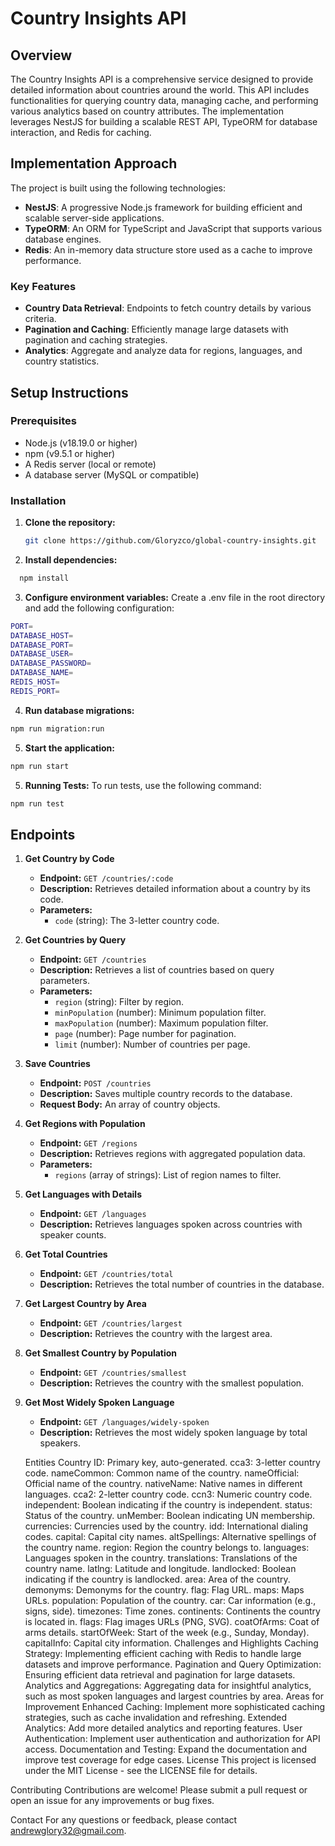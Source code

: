 # Country Insights API

## Overview

The Country Insights API is a comprehensive service designed to provide detailed information about countries around the world. This API includes functionalities for querying country data, managing cache, and performing various analytics based on country attributes. The implementation leverages NestJS for building a scalable REST API, TypeORM for database interaction, and Redis for caching.

## Implementation Approach

The project is built using the following technologies:

- **NestJS**: A progressive Node.js framework for building efficient and scalable server-side applications.
- **TypeORM**: An ORM for TypeScript and JavaScript that supports various database engines.
- **Redis**: An in-memory data structure store used as a cache to improve performance.

### Key Features

- **Country Data Retrieval**: Endpoints to fetch country details by various criteria.
- **Pagination and Caching**: Efficiently manage large datasets with pagination and caching strategies.
- **Analytics**: Aggregate and analyze data for regions, languages, and country statistics.

## Setup Instructions

### Prerequisites

- Node.js (v18.19.0 or higher)
- npm (v9.5.1 or higher)
- A Redis server (local or remote)
- A database server (MySQL or compatible)

### Installation

1. **Clone the repository:**

   ```bash
   git clone https://github.com/Gloryzco/global-country-insights.git
   ```

2. **Install dependencies:**
```bash
  npm install
```

3. **Configure environment variables:**
Create a .env file in the root directory and add the following configuration:
```bash
PORT=
DATABASE_HOST=
DATABASE_PORT=
DATABASE_USER=
DATABASE_PASSWORD=
DATABASE_NAME=
REDIS_HOST=
REDIS_PORT=
```

4. **Run database migrations:**
```bash
npm run migration:run
```

5. **Start the application:**
```bash
npm run start
```

5. **Running Tests:**
To run tests, use the following command:
```bash
npm run test
```
## Endpoints

1. **Get Country by Code**
   - **Endpoint:** `GET /countries/:code`
   - **Description:** Retrieves detailed information about a country by its code.
   - **Parameters:**
     - `code` (string): The 3-letter country code.

2. **Get Countries by Query**
   - **Endpoint:** `GET /countries`
   - **Description:** Retrieves a list of countries based on query parameters.
   - **Parameters:**
     - `region` (string): Filter by region.
     - `minPopulation` (number): Minimum population filter.
     - `maxPopulation` (number): Maximum population filter.
     - `page` (number): Page number for pagination.
     - `limit` (number): Number of countries per page.

3. **Save Countries**
   - **Endpoint:** `POST /countries`
   - **Description:** Saves multiple country records to the database.
   - **Request Body:** An array of country objects.

4. **Get Regions with Population**
   - **Endpoint:** `GET /regions`
   - **Description:** Retrieves regions with aggregated population data.
   - **Parameters:**
     - `regions` (array of strings): List of region names to filter.

5. **Get Languages with Details**
   - **Endpoint:** `GET /languages`
   - **Description:** Retrieves languages spoken across countries with speaker counts.

6. **Get Total Countries**
   - **Endpoint:** `GET /countries/total`
   - **Description:** Retrieves the total number of countries in the database.

7. **Get Largest Country by Area**
   - **Endpoint:** `GET /countries/largest`
   - **Description:** Retrieves the country with the largest area.

8. **Get Smallest Country by Population**
   - **Endpoint:** `GET /countries/smallest`
   - **Description:** Retrieves the country with the smallest population.

9. **Get Most Widely Spoken Language**
   - **Endpoint:** `GET /languages/widely-spoken`
   - **Description:** Retrieves the most widely spoken language by total speakers.

   Entities
   Country
   ID: Primary key, auto-generated.
   cca3: 3-letter country code.
   nameCommon: Common name of the country.
   nameOfficial: Official name of the country.
   nativeName: Native names in different languages.
   cca2: 2-letter country code.
   ccn3: Numeric country code.
   independent: Boolean indicating if the country is independent.
   status: Status of the country.
   unMember: Boolean indicating UN membership.
   currencies: Currencies used by the country.
   idd: International dialing codes.
   capital: Capital city names.
   altSpellings: Alternative spellings of the country name.
   region: Region the country belongs to.
   languages: Languages spoken in the country.
   translations: Translations of the country name.
   latlng: Latitude and longitude.
   landlocked: Boolean indicating if the country is landlocked.
   area: Area of the country.
   demonyms: Demonyms for the country.
   flag: Flag URL.
   maps: Maps URLs.
   population: Population of the country.
   car: Car information (e.g., signs, side).
   timezones: Time zones.
   continents: Continents the country is located in.
   flags: Flag images URLs (PNG, SVG).
   coatOfArms: Coat of arms details.
   startOfWeek: Start of the week (e.g., Sunday, Monday).
   capitalInfo: Capital city information.
   Challenges and Highlights
   Caching Strategy: Implementing efficient caching with Redis to handle large datasets and improve performance.
   Pagination and Query Optimization: Ensuring efficient data retrieval and pagination for large datasets.
   Analytics and Aggregations: Aggregating data for insightful analytics, such as most spoken languages and largest countries by area.
   Areas for Improvement
   Enhanced Caching: Implement more sophisticated caching strategies, such as cache invalidation and refreshing.
   Extended Analytics: Add more detailed analytics and reporting features.
   User Authentication: Implement user authentication and authorization for API access.
   Documentation and Testing: Expand the documentation and improve test coverage for edge cases.
   License
   This project is licensed under the MIT License - see the LICENSE file for details.

Contributing
Contributions are welcome! Please submit a pull request or open an issue for any improvements or bug fixes.

Contact
For any questions or feedback, please contact andrewglory32@gmail.com.
